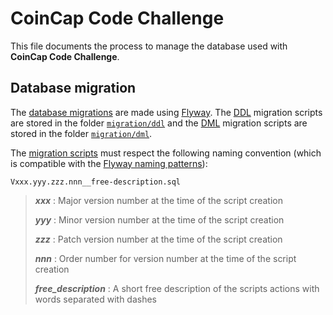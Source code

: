 # CoinCap Code Challenge

This file documents the process to manage the database used with **CoinCap Code Challenge**.

## Database migration

The [database migrations](https://en.wikipedia.org/wiki/Schema_migration) are made using
[Flyway](https://www.red-gate.com/products/flyway/).
The [DDL](https://en.wikipedia.org/wiki/Data_definition_language) migration scripts are stored
in the folder [`migration/ddl`](./migration/ddl) and the
[DML](https://en.wikipedia.org/wiki/Data_manipulation_language) migration scripts are stored
in the folder [`migration/dml`](./migration/dml).

The [migration scripts](https://documentation.red-gate.com/flyway/quickstart-how-flyway-works/why-database-migrations)
must respect the following naming convention (which is compatible with the
[Flyway naming patterns](https://www.red-gate.com/blog/database-devops/flyway-naming-patterns-matter)):

    Vxxx.yyy.zzz.nnn__free-description.sql

> ***xxx*** : Major version number at the time of the script creation
>
> ***yyy*** : Minor version number at the time of the script creation
>
> ***zzz*** : Patch version number at the time of the script creation
>
> ***nnn*** : Order number for version number at the time of the script creation
>
> ***free_description*** : A short free description of the scripts actions with words separated with dashes 
